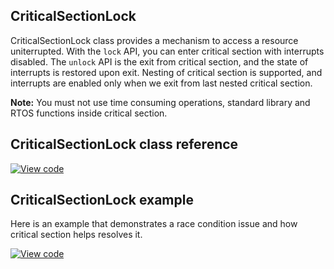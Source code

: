 ## CriticalSectionLock

CriticalSectionLock class provides a mechanism to access a resource uniterrupted. With the `lock` API, you can enter critical section with interrupts disabled. The `unlock` API is the exit from critical section, and the state of interrupts is restored upon exit. Nesting of critical section is supported, and interrupts are enabled only when we exit from last nested critical section.

<span class="notes">**Note:** You must not use time consuming operations, standard library and RTOS functions inside critical section.</span>

## CriticalSectionLock class reference

[![View code](https://www.mbed.com/embed/?type=library)](https://os.mbed.com/docs/v5.6/mbed-os-api-doxy/classmbed_1_1_critical_section_lock.html)

## CriticalSectionLock example

Here is an example that demonstrates a race condition issue and how critical section helps resolves it.

[![View code](https://www.mbed.com/embed/?url=https://os.mbed.com/users/deepikabhavnani/code/mbed-os-example-criticalsection/)](https://os.mbed.com/users/deepikabhavnani/code/mbed-os-example-criticalsection/main.cpp)
